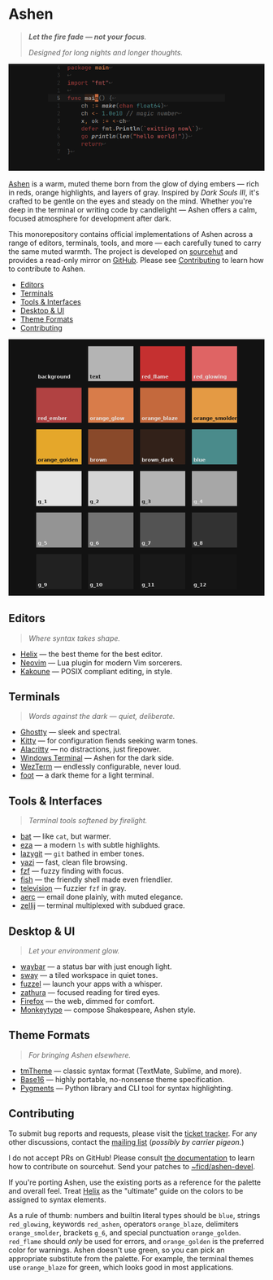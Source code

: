 # Ashen

> _**Let the fire fade — not your focus**._
>
> _Designed for long nights and longer thoughts._

![](helix/preview_wide.png)

[Ashen](https://sr.ht/~ficd/ashen/) is a warm, muted theme born from the glow of
dying embers — rich in reds, orange highlights, and layers of gray. Inspired by
_Dark Souls III_, it's crafted to be gentle on the eyes and steady on the mind.
Whether you're deep in the terminal or writing code by candlelight — Ashen
offers a calm, focused atmosphere for development after dark.

This monorepository contains official implementations of Ashen across a range of
editors, terminals, tools, and more — each carefully tuned to carry the same
muted warmth. The project is developed on
[sourcehut](https://sr.ht/~ficd/ashen/) and provides a read-only mirror on
[GitHub](https://github.com/ficcdaf/ashen). Please see
[Contributing](#contributing) to learn how to contribute to Ashen.

- [Editors](#editors)
- [Terminals](#terminals)
- [Tools & Interfaces](#tools--interfaces)
- [Desktop & UI](#desktop--ui)
- [Theme Formats](#theme-formats)
- [Contributing](#contributing)

![](preview/palette.png)

## Editors

> _Where syntax takes shape._

- [Helix](./helix/README.md) — the best theme for the best editor.
- [Neovim](https://git.sr.ht/~ficd/ashen.nvim) — Lua plugin for modern Vim
  sorcerers.
- [Kakoune](https://git.sr.ht/~ficd/kak-ashen) — POSIX compliant editing, in
  style.

## Terminals

> _Words against the dark — quiet, deliberate._

- [Ghostty](./ghostty/README.md) — sleek and spectral.
- [Kitty](./kitty/README.md) — for configuration fiends seeking warm tones.
- [Alacritty](./alacritty/README.md) — no distractions, just firepower.
- [Windows Terminal](./windows-terminal/README.md) — Ashen for the dark side.
- [WezTerm](./wezterm/README.md) — endlessly configurable, never loud.
- [foot](./foot/README.md) — a dark theme for a light terminal.

## Tools & Interfaces

> _Terminal tools softened by firelight._

- [bat](./bat/README.md) — like `cat`, but warmer.
- [eza](./eza/README.md) — a modern `ls` with subtle highlights.
- [lazygit](./lazygit/README.md) — `git` bathed in ember tones.
- [yazi](./ashen.yazi/README.md) — fast, clean file browsing.
- [fzf](./fzf/README.md) — fuzzy finding with focus.
- [fish](./fish/README.md) — the friendly shell made even friendlier.
- [television](./television/README.md) — fuzzier `fzf` in gray.
- [aerc](./aerc/README.md) — email done plainly, with muted elegance.
- [zellij](./zellij/README.md) — terminal multiplexed with subdued grace.

## Desktop & UI

> _Let your environment glow._

- [waybar](./waybar/README.md) — a status bar with just enough light.
- [sway](./sway/README.md) — a tiled workspace in quiet tones.
- [fuzzel](./fuzzel/README.md) — launch your apps with a whisper.
- [zathura](./zathura/README.md) — focused reading for tired eyes.
- [Firefox](./firefox/README.md) — the web, dimmed for comfort.
- [Monkeytype](./monkeytype/README.md) — compose Shakespeare, Ashen style.

## Theme Formats

> _For bringing Ashen elsewhere._

- [tmTheme](./tmtheme/README.md) — classic syntax format (TextMate, Sublime, and
  more).
- [Base16](./base16/README.md) — highly portable, no-nonsense theme
  specification.
- [Pygments](./pygments/README.md) — Python library and CLI tool for syntax
  highlighting.

## Contributing

To submit bug reports and requests, please visit the
[ticket tracker](https://todo.sr.ht/~ficd/ashen). For any other discussions,
contact the [mailing list](https://lists.sr.ht/~ficd/ashen) (_possibly by
carrier pigeon_.)

I do not accept PRs on GitHub! Please consult
[the documentation](https://man.sr.ht/git.sr.ht/#sending-patches-upstream) to
learn how to contribute on sourcehut. Send your patches to
[~ficd/ashen-devel](https://lists.sr.ht/~ficd/ashen-devel).

If you're porting Ashen, use the existing ports as a reference for the palette
and overall feel. Treat [Helix](./helix/README.md) as the "ultimate" guide on
the colors to be assigned to syntax elements.

As a rule of thumb: numbers and builtin literal types should be `blue`, strings
`red_glowing`, keywords `red_ashen`, operators `orange_blaze`, delimiters
`orange_smolder`, brackets `g_6`, and special punctuation `orange_golden`.
`red_flame` should _only_ be used for errors, and `orange_golden` is the
preferred color for warnings. Ashen doesn't use green, so you can pick an
appropriate substitute from the palette. For example, the terminal themes use
`orange_blaze` for green, which looks good in most applications.
